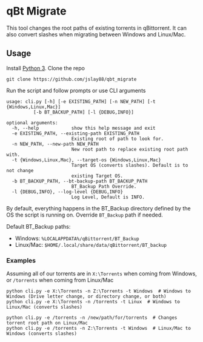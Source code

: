 # qBt Migrate


This tool changes the root paths of existing torrents in qBittorrent.
It can also convert slashes when migrating between Windows and Linux/Mac.


## Usage

Install [Python 3](https://python.org).
Clone the repo
    
    git clone https://github.com/jslay88/qbt_migrate
    
Run the script and follow prompts or use CLI arguments

    usage: cli.py [-h] [-e EXISTING_PATH] [-n NEW_PATH] [-t {Windows,Linux,Mac}]
              [-b BT_BACKUP_PATH] [-l {DEBUG,INFO}]
    
    optional arguments:
      -h, --help            show this help message and exit
      -e EXISTING_PATH, --existing-path EXISTING_PATH
                            Existing root of path to look for.
      -n NEW_PATH, --new-path NEW_PATH
                            New root path to replace existing root path with.
      -t {Windows,Linux,Mac}, --target-os {Windows,Linux,Mac}
                            Target OS (converts slashes). Default is to not change
                            existing Target OS.
      -b BT_BACKUP_PATH, --bt-backup-path BT_BACKUP_PATH
                            BT_Backup Path Override. 
      -l {DEBUG,INFO}, --log-level {DEBUG,INFO}
                            Log Level, Default is INFO.


By default, everything happens in the BT_Backup directory defined by the OS the script is running on.
Override `BT_Backup` path if needed.

Default BT_Backup paths:
* Windows: `%LOCALAPPDATA%/qBittorrent/BT_Backup`
* Linux/Mac: `$HOME/.local/share/data/qBittorrent/BT_backup`


### Examples
Assuming all of our torrents are in `X:\Torrents` when coming from Windows, or `/torrents` when coming from Linux/Mac

    python cli.py -e X:\Torrents -n Z:\Torrents -t Windows  # Windows to Windows (Drive letter change, or directory change, or both)
    python cli.py -e X:\Torrents -n /torrents -t Linux  # Windows to Linux/Mac (converts slashes)
    
    python cli.py -e /torrents -n /new/path/for/torrents  # Changes torrent root path on Linux/Mac
    python cli.py -e /torrents -n Z:\Torrents -t Windows  # Linux/Mac to Windows (converts slashes)
    

    
